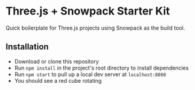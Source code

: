 # Three.js + Snowpack Starter Kit

Quick boilerplate for Three.js projects using Snowpack as the build tool.

## Installation

- Download or clone this repository
- Run `npm install` in the project's root directory to install dependencies
- Run `npm start` to pull up a local dev server at `localhost:8080`
- You should see a red cube rotating